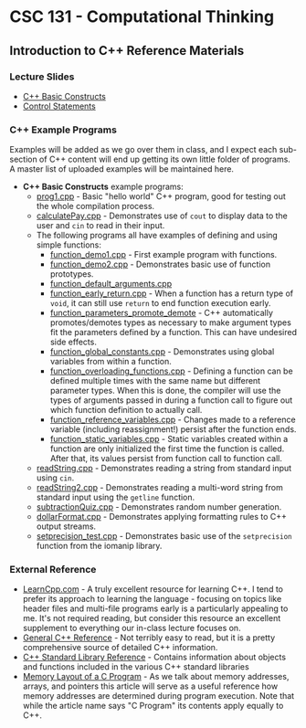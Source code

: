 # CSC 131 - Computational Thinking
## Introduction to C++ Reference Materials

### Lecture Slides
 * [C++ Basic Constructs](https://docs.google.com/presentation/d/1j9Ik_DNFQWR4h15vtWa8-tFjRHB8gZPZ8LRyI9Ihjkk/edit?usp=sharing)
 * [Control Statements](https://docs.google.com/presentation/d/1LcwSrsmlZGT4F5mpUied-kkPxLccF9iJezE4N04V2D4/edit?usp=sharing)

### C++ Example Programs
Examples will be added as we go over them in class, and I expect each sub-section of C++ content will end up getting its own little folder of programs. A master list of uploaded examples will be maintained here.
 * **C++ Basic Constructs** example programs:
     * [prog1.cpp](./prog1.cpp) - Basic "hello world" C++ program, good for testing out the whole compilation process.
     * [calculatePay.cpp](./calculatePay.cpp) - Demonstrates use of `cout` to display data to the user and `cin` to read in their input.
     * The following programs all have examples of defining and using simple functions:
         * [function_demo1.cpp](./function_demo1.cpp) - First example program with functions.
         * [function_demo2.cpp](./function_demo2.cpp) - Demonstrates basic use of function prototypes.
         * [function_default_arguments.cpp](./function_default_arguments.cpp)
         * [function_early_return.cpp](./function_early_return.cpp) - When a function has a return type of `void`, it can still use `return` to end function execution early.
         * [function_parameters_promote_demote](./function_parameters_promote_demote.cpp) - C++ automatically promotes/demotes types as necessary to make argument types fit the parameters defined by a function. This can have undesired side effects.
         * [function_global_constants.cpp](./function_global_constants.cpp) - Demonstrates using global variables from within a function.
         * [function_overloading_functions.cpp](./function_overloading_functions.cpp) - Defining a function can be defined multiple times with the same name but different parameter types. When this is done, the compiler will use the types of arguments passed in during a function call to figure out which function definition to actually call.
         * [function_reference_variables.cpp](./function_reference_variables.cpp) - Changes made to a reference variable (including reassignment!) persist after the function ends.
         * [function_static_variables.cpp](./function_static_variables.cpp) - Static variables created within a function are only initialized the first time the function is called. After that, its values persist from function call to function call.
     * [readString.cpp](./readString.cpp) - Demonstrates reading a string from standard input using `cin`.
     * [readString2.cpp](./readString2.cpp) - Demonstrates reading a multi-word string from standard input using the `getline` function.
     * [subtractionQuiz.cpp](./subtractionQuiz.cpp) - Demonstrates random number generation.
     * [dollarFormat.cpp](./dollarFormat.cpp) - Demonstrates applying formatting rules to C++ output streams.
     * [setprecision_test.cpp](./setprecision_test.cpp) - Demonstrates basic use of the `setprecision` function from the iomanip library.
 

### External Reference
 * [LearnCpp.com](https://www.learncpp.com/) - A truly excellent resource for learning C++. I tend to prefer its approach to learning the language - focusing on topics like header files and multi-file programs early is a particularly appealing to me. It's not required reading, but consider this resource an excellent supplement to everything our in-class lecture focuses on.
 * [General C++ Reference](https://en.cppreference.com/w/) - Not terribly easy to read, but it is a pretty comprehensive source of detailed C++ information.
 * [C++ Standard Library Reference](http://www.cplusplus.com/reference/) - Contains information about objects and functions included in the various C++ standard libraries
 * [Memory Layout of a C Program](https://www.geeksforgeeks.org/memory-layout-of-c-program/) - As we talk about memory addresses, arrays, and pointers this article will serve as a useful reference how memory addresses are determined during program execution. Note that while the article name says "C Program" its contents apply equally to C++.
